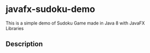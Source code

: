 # javafx-sudoku-demo

This is a simple demo of Sudoku Game made in Java 8 with JavaFX Libraries

## Description

